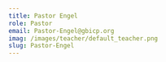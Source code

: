 ```yaml
---
title: Pastor Engel
role: Pastor
email: Pastor-Engel@gbicp.org
imag: /images/teacher/default_teacher.png
slug: Pastor-Engel
---
```

